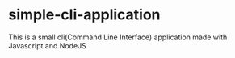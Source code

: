 # simple-cli-application

This is a small cli(Command Line Interface) application made with Javascript and NodeJS
